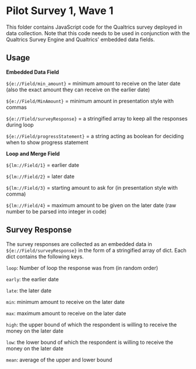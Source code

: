 # Pilot Survey 1, Wave 1

This folder contains JavaScript code for the Qualtrics survey deployed in data collection. 
Note that this code needs to be used in conjunction with the Qualtrics Survey Engine and Qualtrics' embedded data fields.

## Usage

**Embedded Data Field**

`${e://Field/min_amount}` = minimum amount to receive on the later date (also the exact amount they can receive on the earlier date)

`${e://Field/MinAmount}` = minimum amount in presentation style with commas

`${e://Field/surveyResponse}` = a stringified array to keep all the responses during loop

`${e://Field/progressStatement}` = a string acting as boolean for deciding when to show progress statement

**Loop and Merge Field**

`${lm://Field/1}` = earlier date

`${lm://Field/2}` = later date

`${lm://Field/3}` = starting amount to ask for (in presentation style with comma)

`${lm://Field/4}` = maximum amount to be given on the later date (raw number to be parsed into integer in code)

## Survey Response

The survey responses are collected as an embedded data in `${e://Field/surveyResponse}` in the form of a stringified array of dict. Each dict contains the following keys.

`loop`: Number of loop the response was from (in random order)

`early`: the earlier date

`late`: the later date

`min`: minimum amount to receive on the later date

`max`: maximum amount to receive on the later date

`high`: the upper bound of which the respondent is willing to receive the money on the later date

`low`: the lower bound of which the respondent is willing to receive the money on the later date

`mean`: average of the upper and lower bound
